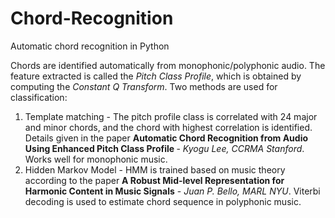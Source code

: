 # Chord-Recognition
Automatic chord recognition in Python

Chords are identified automatically from monophonic/polyphonic audio. The feature extracted is called the <i>Pitch Class Profile</i>, which is obtained 
by computing the <i>Constant Q Transform</i>. Two methods are used for classification:
<ol>
<li>
Template matching - The pitch profile class is correlated with 24 major and minor chords, and the chord with highest correlation is identified.
Details given in the paper <b>Automatic Chord Recognition from Audio Using Enhanced Pitch
Class Profile </b> - <i>Kyogu Lee, CCRMA Stanford</i>. Works well
for monophonic music.
</li>
<li>
Hidden Markov Model - HMM is trained based on music theory according to the paper <b>A Robust Mid-level Representation for Harmonic Content in Music 
Signals</b> - <i>Juan P. Bello, MARL NYU</i>. Viterbi decoding is used to estimate chord sequence in polyphonic music.
</ol>
